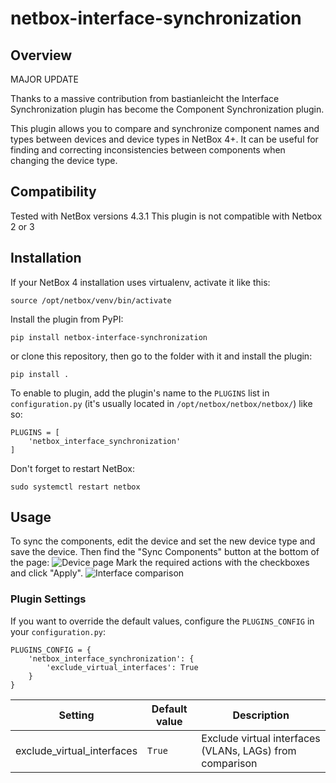 # netbox-interface-synchronization
## Overview
MAJOR UPDATE

Thanks to a massive contribution from bastianleicht the Interface Synchronization plugin has become the Component Synchronization plugin. 

This plugin allows you to compare and synchronize component names and types between devices and device types in NetBox 4+. It can be useful for finding and correcting inconsistencies between components when changing the device type.
## Compatibility
Tested with NetBox versions 4.3.1  This plugin is not compatible with Netbox 2 or 3

## Installation
If your NetBox 4 installation uses virtualenv, activate it like this:
```
source /opt/netbox/venv/bin/activate
```
Install the plugin from PyPI:
```
pip install netbox-interface-synchronization
```
or clone this repository, then go to the folder with it and install the plugin:
```
pip install .
```
To enable to plugin, add the plugin's name to the `PLUGINS` list in `configuration.py` (it's usually located in `/opt/netbox/netbox/netbox/`) like so:
```
PLUGINS = [
    'netbox_interface_synchronization'
]
```
Don't forget to restart NetBox:
```
sudo systemctl restart netbox
```
## Usage
To sync the components, edit the device and set the new device type and save the device. Then find the "Sync Components" button at the bottom of the page:
![Device page](docs/images/1_device_page.png)
Mark the required actions with the checkboxes and click "Apply".
![Interface comparison](docs/images/2_interface_comparison.png)
### Plugin Settings
If you want to override the default values, configure the `PLUGINS_CONFIG` in your `configuration.py`:
```
PLUGINS_CONFIG = {
    'netbox_interface_synchronization': {
        'exclude_virtual_interfaces': True
    }
}
```
| Setting | Default value | Description |
| --- | --- | --- |
| exclude_virtual_interfaces | `True` | Exclude virtual interfaces (VLANs, LAGs) from comparison
